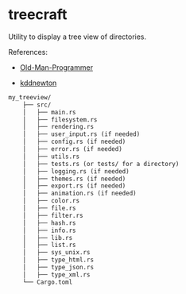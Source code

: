 # treecraft
Utility to display a tree view of directories.


References:

- [Old-Man-Programmer](https://github.com/Old-Man-Programmer/tree)

- [kddnewton](https://github.com/kddnewton/tree)



```txt
my_treeview/
    ├── src/
    │   ├── main.rs
    │   ├── filesystem.rs
    │   ├── rendering.rs
    │   ├── user_input.rs (if needed)
    │   ├── config.rs (if needed)
    │   ├── error.rs (if needed)
    │   ├── utils.rs
    │   ├── tests.rs (or tests/ for a directory)
    │   ├── logging.rs (if needed)
    │   ├── themes.rs (if needed)
    │   ├── export.rs (if needed)
    │   ├── animation.rs (if needed)
    │   ├── color.rs
    │   ├── file.rs
    │   ├── filter.rs
    │   ├── hash.rs
    │   ├── info.rs
    │   ├── lib.rs
    │   ├── list.rs
    │   ├── sys_unix.rs
    │   ├── type_html.rs
    │   ├── type_json.rs
    │   ├── type_xml.rs
    └── Cargo.toml

```